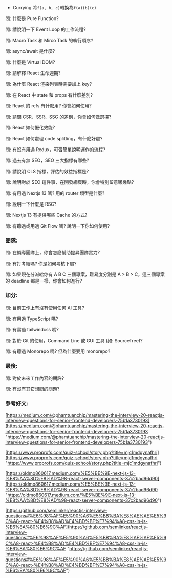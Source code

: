 * Currying
	將`f(a, b, c)`轉換為`f(a)(b)(c)`


問: 什麼是 Pure Function?

問: 請說明一下 Event Loop 的工作流程?

問: Macro Task 和 Mirco Task 的執行順序?

問: async/await 是什麼?

問: 什麼是 Virtual DOM?

問: 請解釋 React 生命週期?

問: 為什麼 React 渲染列表時需要加上 key?

問: 在 React 中 state 和 props 有什麼差別?

問: React 的 refs 有什麼用? 你會如何使用?

問: 請問 CSR、SSR、SSG 的差別，你會如何做選擇?

問: React 如何優化效能?

問: React 如何處理 code splitting，有什麼好處?

問: 有沒有用過 Redux，可否簡單說明運作的流程?

問: 過去有無 SEO，SEO 三大指標有哪些?

問: 請說明 CLS 指標，評估的效益指標是?

問: 說明對於 SEO 這件事，在開發網頁時，你會特別留意哪幾點?

問: 有用過 Nextjs 13 嗎? 用的 router 類型是什麼?

問: 說明一下什麼是 RSC?

問: Nextjs 13 有提供哪些 Cache 的方式?

問: 有聽過或用過 Git Flow 嗎? 說明一下你如何使用?

### 團隊:

問: 在領導團隊上，你會怎麼幫助提昇團隊實力?

問: 有打考績嗎? 你是如何考核下屬?

問: 如果現在分派給你有 A B C 三個專案，難易度分別是 A > B > C，這三個專案的 deadline 都是一樣，你會如何進行?

### 加分:

問: 目前工作上有沒有使用任何 AI 工具?

問: 有用過 TypeScript 嗎?

問: 有寫過 tailwindcss 嗎?

問: 對於 Git 的使用，Command Line 或 GUI 工具 (如: SourceTree)?

問: 有聽過 Monorepo 嗎? 但為什麼要用 monorepo?

### 最後:

問: 對於未來工作內容的期許?

問: 有沒有其它想問的問題?


### 參考好文:

[https://medium.com/@phamtuanchip/mastering-the-interview-20-reactjs-interview-questions-for-senior-frontend-developers-75b1a3730193](https://medium.com/@phamtuanchip/mastering-the-interview-20-reactjs-interview-questions-for-senior-frontend-developers-75b1a3730193 "https://medium.com/@phamtuanchip/mastering-the-interview-20-reactjs-interview-questions-for-senior-frontend-developers-75b1a3730193")

[https://www.proprofs.com/quiz-school/story.php?title=mjc1mdgynafhri](https://www.proprofs.com/quiz-school/story.php?title=mjc1mdgynafhri "https://www.proprofs.com/quiz-school/story.php?title=mjc1mdgynafhri")

[https://oldmo860617.medium.com/%E5%BE%9E-next-js-13-%E8%AA%8D%E8%AD%98-react-server-components-37c2bad96d90](https://oldmo860617.medium.com/%E5%BE%9E-next-js-13-%E8%AA%8D%E8%AD%98-react-server-components-37c2bad96d90 "https://oldmo860617.medium.com/%E5%BE%9E-next-js-13-%E8%AA%8D%E8%AD%98-react-server-components-37c2bad96d90")

[https://github.com/semlinker/reactjs-interview-questions#%E6%98%AF%E5%90%A6%E5%BB%BA%E8%AE%AE%E5%9C%A8-react-%E4%B8%AD%E4%BD%BF%E7%94%A8-css-in-js-%E6%8A%80%E6%9C%AF](https://github.com/semlinker/reactjs-interview-questions#%E6%98%AF%E5%90%A6%E5%BB%BA%E8%AE%AE%E5%9C%A8-react-%E4%B8%AD%E4%BD%BF%E7%94%A8-css-in-js-%E6%8A%80%E6%9C%AF "https://github.com/semlinker/reactjs-interview-questions#%E6%98%AF%E5%90%A6%E5%BB%BA%E8%AE%AE%E5%9C%A8-react-%E4%B8%AD%E4%BD%BF%E7%94%A8-css-in-js-%E6%8A%80%E6%9C%AF")
